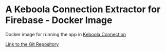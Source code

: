 # A Keboola Connection Extractor for Firebase - Docker Image

Docker image for running the app in [Keboola Connection](https://connection.keboola.com/)

[Link to the Git Repository](https://github.com/radektomasek/keboola-ex-firebase)
